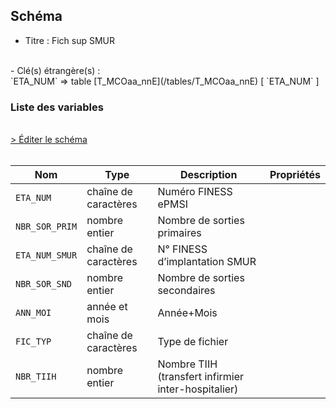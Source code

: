 ## Schéma

- Titre : Fich sup SMUR
<br />
- Clé(s) étrangère(s) : <br />
`ETA_NUM` => table [T_MCOaa_nnE](/tables/T_MCOaa_nnE) [ `ETA_NUM` ]<br />

### Liste des variables
<br />
<div>
    <a href="https://gitlab.com/healthdatahub/schema-snds/edit/master/schemas/PMSI/PMSI%20MCO/T_MCOaa_nnSUP_SMUR.json"  
    arget="_blank" rel="noopener noreferrer">> Éditer le schéma</a>
    <OutboundLink />
</div>
<br />

Nom|Type|Description|Propriétés
-|-|-|-
`ETA_NUM`|chaîne de caractères|Numéro FINESS ePMSI||
`NBR_SOR_PRIM`|nombre entier|Nombre de sorties primaires||
`ETA_NUM_SMUR`|chaîne de caractères|N° FINESS d’implantation SMUR||
`NBR_SOR_SND`|nombre entier|Nombre de sorties secondaires||
`ANN_MOI`|année et mois|Année+Mois||
`FIC_TYP`|chaîne de caractères|Type de fichier||
`NBR_TIIH`|nombre entier|Nombre TIIH (transfert infirmier inter-hospitalier)||

